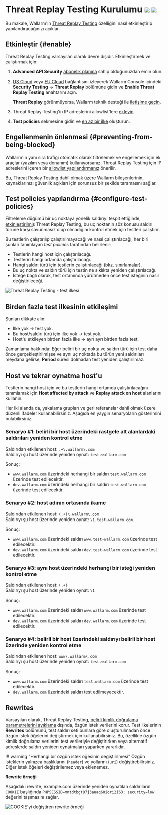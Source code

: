 # Threat Replay Testing Kurulumu <a href="../../../about-wallarm/subscription-plans/#core-subscription-plans"><img src="../../../images/api-security-tag.svg" style="border: none;"></a> <a href="../../../about-wallarm/subscription-plans/#core-subscription-plans"><img src="../../../images/security-testing-tag.svg" style="border: none;"></a>

Bu makale, Wallarm'ın [Threat Replay Testing](overview.md) özelliğini nasıl etkinleştirip yapılandıracağınızı açıklar.

## Etkinleştir {#enable}

Threat Replay Testing varsayılan olarak devre dışıdır. Etkinleştirmek ve çalıştırmak için:

1. **Advanced API Security** [abonelik planına](../../about-wallarm/subscription-plans.md#core-subscription-plans) sahip olduğunuzdan emin olun.
1. [US Cloud](https://us1.my.wallarm.com/threat-replay-testing/tests) veya [EU Cloud](https://my.wallarm.com/threat-replay-testing/tests) bağlantısını izleyerek Wallarm Console içindeki **Security Testing** → **Threat Replay** bölümüne gidin ve **Enable Threat Replay Testing** anahtarını açın.

    **Threat Replay** görünmüyorsa, Wallarm teknik desteği ile [iletişime geçin](mailto:support@wallarm.com).

1. Threat Replay Testing'in IP adreslerini allowlist'lere [ekleyin](#preventing-from-being-blocked).
1. **Test policies** sekmesine gidin ve [en az bir ilke](#configure-test-policies) oluşturun.

## Engellenmenin önlenmesi {#preventing-from-being-blocked}

Wallarm'ın yanı sıra trafiği otomatik olarak filtrelemek ve engellemek için ek araçlar (yazılım veya donanım) kullanıyorsanız, Threat Replay Testing için IP adreslerini içeren bir [allowlist yapılandırmanız](../../admin-en/scanner-addresses.md) önerilir.

Bu, Threat Replay Testing dahil olmak üzere Wallarm bileşenlerinin, kaynaklarınızı güvenlik açıkları için sorunsuz bir şekilde taramasını sağlar.

## Test policies yapılandırma {#configure-test-policies}

Filtreleme düğümü bir uç noktaya yönelik saldırıyı tespit ettiğinde, [etkinleştirilmiş](#enable) Threat Replay Testing, bu uç noktanın söz konusu saldırı türüne karşı savunmasız olup olmadığını kontrol etmek için testleri çalıştırır.

Bu testlerin çalıştırılıp çalıştırılmayacağı ve nasıl çalıştırılacağı, her biri şunları tanımlayan *test policies* tarafından belirlenir:

* Testlerin hangi host için çalıştırılacağı.
* Testlerin hangi ortamda çalıştırılacağı.
* Hangi saldırı türü için testlerin çalıştırılacağı (bkz. [sınırlamalar](overview.md#limitations)).
* Bu uç nokta ve saldırı türü için testin ne sıklıkta yeniden çalıştırılacağı.
* İsteğe bağlı olarak, test ortamında yürütmeden önce test isteğinin nasıl değiştirileceği.

![Threat Replay Testing - test ilkesi](../../images/vulnerability-detection/trt-policy.png)

## Birden fazla test ilkesinin etkileşimi

Şunları dikkate alın:

* İlke yok → test yok.
* Bu host/saldırı türü için ilke yok → test yok.
* Host'u etkileyen birden fazla ilke → ayrı ayrı birden fazla test.

Zamanlama hakkında: Eğer belirli bir uç nokta ve saldırı türü için test daha önce gerçekleştirilmişse ve aynı uç noktada bu türün yeni saldırıları meydana gelirse, **Period** süresi dolmadan test yeniden çalıştırılmaz.

## Host ve tekrar oynatma host'u

Testlerin hangi host için ve bu testlerin hangi ortamda çalıştırılacağını tanımlamak için **Host affected by attack** ve **Replay attack on host** alanlarını kullanın.

Her iki alanda da, yakalama grupları ve geri referanslar dahil olmak üzere düzenli ifadeler kullanabilirsiniz. Aşağıda en yaygın senaryoların gösterimini bulabilirsiniz.

### Senaryo #1: belirli bir host üzerindeki rastgele alt alanlardaki saldırıları yeniden kontrol etme

Saldırıdan etkilenen host: `.+\.wallarm\.com`  
Saldırıyı şu host üzerinde yeniden oynat:  `test.wallarm.com`

Sonuç:

* `www.wallarm.com` üzerindeki herhangi bir saldırı `test.wallarm.com` üzerinde test edilecektir.
* `dev.wallarm.com` üzerindeki herhangi bir saldırı `test.wallarm.com` üzerinde test edilecektir.

### Senaryo #2: host adının ortasında ikame

Saldırıdan etkilenen host: `(.+)\.wallarm\.com`  
Saldırıyı şu host üzerinde yeniden oynat:   `\1.test-wallarm.com`

Sonuç:

* `www.wallarm.com` üzerindeki saldırı `www.test-wallarm.com` üzerinde test edilecektir.
* `dev.wallarm.com` üzerindeki saldırı `dev.test-wallarm.com` üzerinde test edilecektir.

### Senaryo #3: aynı host üzerindeki herhangi bir isteği yeniden kontrol etme

Saldırıdan etkilenen host: `(.+)`  
Saldırıyı şu host üzerinde yeniden oynat: `\1`

Sonuç: 

* `www.wallarm.com` üzerindeki saldırı `www.wallarm.com` üzerinde test edilecektir.  
* `dev.wallarm.com` üzerindeki saldırı `dev.wallarm.com` üzerinde test edilecektir.
             
### Senaryo #4: belirli bir host üzerindeki saldırıyı belirli bir host üzerinde yeniden kontrol etme

Saldırıdan etkilenen host: `www\.wallarm\.com`  
Saldırıyı şu host üzerinde yeniden oynat:  `test.wallarm.com`

Sonuç: 

* `www.wallarm.com` üzerindeki saldırı `test.wallarm.com` üzerinde test edilecektir.  
* `dev.wallarm.com` üzerindeki saldırı test edilmeyecektir.

## Rewrites

Varsayılan olarak, Threat Replay Testing, [belirli kimlik doğrulama parametrelerini ayıklama](overview.md#test-request-security) dışında, özgün istek verilerini korur. Test ilkelerinin **Rewrites** bölümünü, test saldırı seti bunlara göre oluşturulmadan önce özgün istek öğelerini değiştirmek için kullanabilirsiniz. Bu, özellikle özgün kimlik doğrulama verilerini test verileriyle değiştirirken veya alternatif adreslerde saldırı yeniden oynatmaları yaparken yararlıdır.

!!! warning "Herhangi bir özgün istek öğesinin değiştirilmesi"
    Özgün isteklerin yalnızca başlıklarını (`header`) ve yollarını (`uri`) değiştirebilirsiniz. Diğer istek öğeleri değiştirilemez veya eklenemez.

**Rewrite örneği**

Aşağıdaki rewrite, example.com üzerinde yeniden oynatılan saldırıların `COOKIE` başlığında `PHPSESSID=mntdtbgt87j3auaq60iori2i63; security=low` değerini taşımasını sağlar.

![COOKIE'yi değiştiren rewrite örneği](../../images/vulnerability-detection/trt-policy-with-rewrite.png)